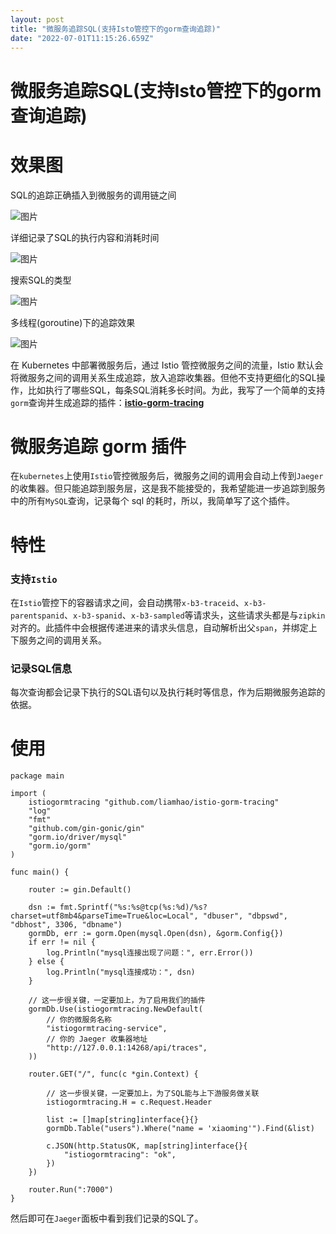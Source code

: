 ```yaml
---
layout: post
title: "微服务追踪SQL(支持Isto管控下的gorm查询追踪)"
date: "2022-07-01T11:15:26.659Z"
---
```

微服务追踪SQL(支持Isto管控下的gorm查询追踪)
============================

效果图
===

SQL的追踪正确插入到微服务的调用链之间

![图片](https://cdn.learnku.com/uploads/images/202207/01/41543/aPwL2WUFkC.png)

详细记录了SQL的执行内容和消耗时间

![图片](https://cdn.learnku.com/uploads/images/202207/01/41543/OOEcfaVgxU.png)

搜索SQL的类型

![图片](https://cdn.learnku.com/uploads/images/202207/01/41543/Vd9KBqJAEr.png)

多线程(goroutine)下的追踪效果

![图片](https://cdn.learnku.com/uploads/images/202207/01/41543/PGL3ER9zLh.png)

在 Kubernetes 中部署微服务后，通过 Istio 管控微服务之间的流量，Istio 默认会将微服务之间的调用关系生成追踪，放入追踪收集器。但他不支持更细化的SQL操作，比如执行了哪些SQL，每条SQL消耗多长时间。为此，我写了一个简单的支持`gorm`查询并生成追踪的插件：**[istio-gorm-tracing](https://github.com/liamhao/istio-gorm-tracing)**

微服务追踪 gorm 插件
=============

在`kubernetes`上使用`Istio`管控微服务后，微服务之间的调用会自动上传到`Jaeger`的收集器。但只能追踪到服务层，这是我不能接受的，我希望能进一步追踪到服务中的所有`MySQL`查询，记录每个 sql 的耗时，所以，我简单写了这个插件。

特性
==

### 支持`Istio`

在`Istio`管控下的容器请求之间，会自动携带`x-b3-traceid`、`x-b3-parentspanid`、`x-b3-spanid`、`x-b3-sampled`等请求头，这些请求头都是与`zipkin`对齐的。此插件中会根据传递进来的请求头信息，自动解析出父`span`，并绑定上下服务之间的调用关系。

### 记录SQL信息

每次查询都会记录下执行的SQL语句以及执行耗时等信息，作为后期微服务追踪的依据。

使用
==

    package main
    
    import (
        istiogormtracing "github.com/liamhao/istio-gorm-tracing"
        "log"
        "fmt"
        "github.com/gin-gonic/gin"
        "gorm.io/driver/mysql"
        "gorm.io/gorm"
    )
    
    func main() {
    
        router := gin.Default()
    
        dsn := fmt.Sprintf("%s:%s@tcp(%s:%d)/%s?charset=utf8mb4&parseTime=True&loc=Local", "dbuser", "dbpswd", "dbhost", 3306, "dbname")
        gormDb, err := gorm.Open(mysql.Open(dsn), &gorm.Config{})
        if err != nil {
            log.Println("mysql连接出现了问题：", err.Error())
        } else {
            log.Println("mysql连接成功：", dsn)
        }
    
        // 这一步很关键，一定要加上，为了启用我们的插件
        gormDb.Use(istiogormtracing.NewDefault(
            // 你的微服务名称
            "istiogormtracing-service",
            // 你的 Jaeger 收集器地址
            "http://127.0.0.1:14268/api/traces",
        ))
    
        router.GET("/", func(c *gin.Context) {
    
            // 这一步很关键，一定要加上，为了SQL能与上下游服务做关联
            istiogormtracing.H = c.Request.Header
    
            list := []map[string]interface{}{}
            gormDb.Table("users").Where("name = 'xiaoming'").Find(&list)
    
            c.JSON(http.StatusOK, map[string]interface{}{
                "istiogormtracing": "ok",
            })
        })
    
        router.Run(":7000")
    }
    

然后即可在`Jaeger`面板中看到我们记录的SQL了。